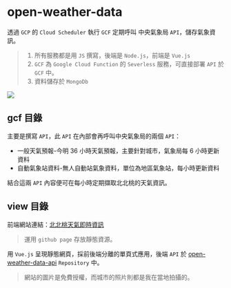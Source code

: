 # open-weather-data

透過 `GCP` 的 `Cloud Scheduler` 執行 `GCF` 定期呼叫 中央氣象局 `API`，儲存氣象資訊。

> 1. 所有服務都是用 `JS` 撰寫，後端是 `Node.js`，前端是 `Vue.js`
> 2. `GCF` 為 `Google Cloud Function` 的 `Severless` 服務，可直接部署 `API` 於 `GCF` 中。
> 3. 資料儲存於 `MongoDb`

![](https://i.imgur.com/ONdCMSE.png)





## gcf 目錄
主要是撰寫 `API`，此 `API` 在內部會再呼叫中央氣象局的兩個 `API`：    
- 一般天氣預報-今明 36 小時天氣預報，主要針對城市，氣象局每 6 小時更新資料
- 自動氣象站資料-無人自動站氣象資料，單位為地區氣象站，每小時更新資料

結合這兩 `API` 內容便可在每小時定期擷取北北桃的天氣資訊。

## view 目錄

前端網站連結：[北北桃天氣即時資訊](https://infinityalive.github.io/open-weather-data/#/auth)
> 運用 `github page` 存放靜態資源。


用 `Vue.js` 呈現靜態網頁，採前後端分離的單頁式應用，後端 `API` 於 [open-weather-data-api](https://github.com/infinityAlive/open-weather-data-api) `Repository` 中。
> 網站的圖片是免費授權，而城市的照片則都是我在當地拍攝的。